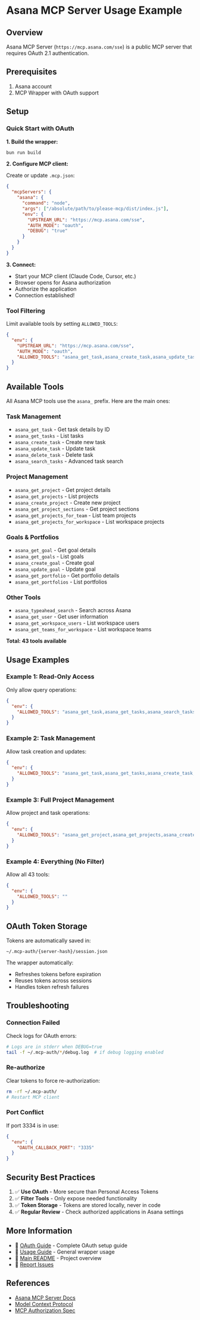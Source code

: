 # Asana MCP Server Usage Example

## Overview

Asana MCP Server (`https://mcp.asana.com/sse`) is a public MCP server that requires OAuth 2.1 authentication.

## Prerequisites

1. Asana account
2. MCP Wrapper with OAuth support

## Setup

### Quick Start with OAuth

**1. Build the wrapper:**
```bash
bun run build
```

**2. Configure MCP client:**

Create or update `.mcp.json`:
```json
{
  "mcpServers": {
    "asana": {
      "command": "node",
      "args": ["/absolute/path/to/please-mcp/dist/index.js"],
      "env": {
        "UPSTREAM_URL": "https://mcp.asana.com/sse",
        "AUTH_MODE": "oauth",
        "DEBUG": "true"
      }
    }
  }
}
```

**3. Connect:**
- Start your MCP client (Claude Code, Cursor, etc.)
- Browser opens for Asana authorization
- Authorize the application
- Connection established!

### Tool Filtering

Limit available tools by setting `ALLOWED_TOOLS`:

```json
{
  "env": {
    "UPSTREAM_URL": "https://mcp.asana.com/sse",
    "AUTH_MODE": "oauth",
    "ALLOWED_TOOLS": "asana_get_task,asana_create_task,asana_update_task"
  }
}
```

## Available Tools

All Asana MCP tools use the `asana_` prefix. Here are the main ones:

### Task Management
- `asana_get_task` - Get task details by ID
- `asana_get_tasks` - List tasks
- `asana_create_task` - Create new task
- `asana_update_task` - Update task
- `asana_delete_task` - Delete task
- `asana_search_tasks` - Advanced task search

### Project Management
- `asana_get_project` - Get project details
- `asana_get_projects` - List projects
- `asana_create_project` - Create new project
- `asana_get_project_sections` - Get project sections
- `asana_get_projects_for_team` - List team projects
- `asana_get_projects_for_workspace` - List workspace projects

### Goals & Portfolios
- `asana_get_goal` - Get goal details
- `asana_get_goals` - List goals
- `asana_create_goal` - Create goal
- `asana_update_goal` - Update goal
- `asana_get_portfolio` - Get portfolio details
- `asana_get_portfolios` - List portfolios

### Other Tools
- `asana_typeahead_search` - Search across Asana
- `asana_get_user` - Get user information
- `asana_get_workspace_users` - List workspace users
- `asana_get_teams_for_workspace` - List workspace teams

**Total: 43 tools available**

## Usage Examples

### Example 1: Read-Only Access

Only allow query operations:

```json
{
  "env": {
    "ALLOWED_TOOLS": "asana_get_task,asana_get_tasks,asana_search_tasks,asana_get_project,asana_get_user"
  }
}
```

### Example 2: Task Management

Allow task creation and updates:

```json
{
  "env": {
    "ALLOWED_TOOLS": "asana_get_task,asana_get_tasks,asana_create_task,asana_update_task,asana_search_tasks"
  }
}
```

### Example 3: Full Project Management

Allow project and task operations:

```json
{
  "env": {
    "ALLOWED_TOOLS": "asana_get_project,asana_get_projects,asana_create_project,asana_get_project_sections,asana_get_task,asana_create_task,asana_update_task"
  }
}
```

### Example 4: Everything (No Filter)

Allow all 43 tools:

```json
{
  "env": {
    "ALLOWED_TOOLS": ""
  }
}
```

## OAuth Token Storage

Tokens are automatically saved in:
```
~/.mcp-auth/{server-hash}/session.json
```

The wrapper automatically:
- Refreshes tokens before expiration
- Reuses tokens across sessions
- Handles token refresh failures

## Troubleshooting

### Connection Failed

Check logs for OAuth errors:
```bash
# Logs are in stderr when DEBUG=true
tail -f ~/.mcp-auth/*/debug.log  # if debug logging enabled
```

### Re-authorize

Clear tokens to force re-authorization:
```bash
rm -rf ~/.mcp-auth/
# Restart MCP client
```

### Port Conflict

If port 3334 is in use:
```json
{
  "env": {
    "OAUTH_CALLBACK_PORT": "3335"
  }
}
```

## Security Best Practices

1. ✅ **Use OAuth** - More secure than Personal Access Tokens
2. ✅ **Filter Tools** - Only expose needed functionality
3. ✅ **Token Storage** - Tokens are stored locally, never in code
4. ✅ **Regular Review** - Check authorized applications in Asana settings

## More Information

- 📖 [OAuth Guide](../docs/OAUTH_GUIDE.md) - Complete OAuth setup guide
- 🔧 [Usage Guide](../docs/USAGE.md) - General wrapper usage
- 📝 [Main README](../README.md) - Project overview
- 🐛 [Report Issues](https://github.com/amondnet/please-mcp/issues)

## References

- [Asana MCP Server Docs](https://developers.asana.com/docs/using-asanas-mcp-server)
- [Model Context Protocol](https://modelcontextprotocol.io)
- [MCP Authorization Spec](https://modelcontextprotocol.io/specification/2025-03-26/basic/authorization)
